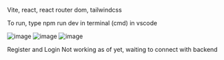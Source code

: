 Vite, react, react router dom, tailwindcss


To run, type npm run dev in terminal (cmd) in vscode

![image](https://github.com/user-attachments/assets/df7961c6-b31c-480a-9691-b8d027d16312)
![image](https://github.com/user-attachments/assets/81155108-1b51-4ad3-b5ff-c66b266e83fa)
![image](https://github.com/user-attachments/assets/2e1dfcb6-1c28-476b-9926-0b4f9884ccc6)

Register and Login Not working as of yet, waiting to connect with backend

